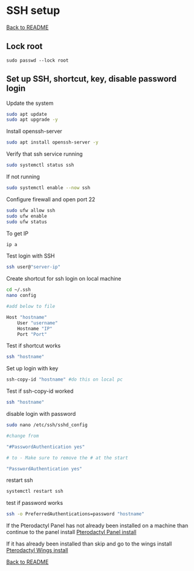 # SSH setup

[Back to README](README.md)

## Lock root

`sudo passwd --lock root`

## Set up SSH, shortcut, key, disable password login

Update the system

```sh
sudo apt update
sudo apt upgrade -y
```

Install openssh-server

```sh
sudo apt install openssh-server -y
```

Verify that ssh service running

```sh
sudo systemctl status ssh
```

If not running

```sh
sudo systemctl enable --now ssh
```

Configure firewall and open port 22

```sh
sudo ufw allow ssh
sudo ufw enable
sudo ufw status
```

To get IP

```sh
ip a
```

Test login with SSH

```sh
ssh user@"server-ip"
```

Create shortcut for ssh login on local machine

```sh
cd ~/.ssh
nano config

#add below to file

Host "hostname"
    User "username"
    Hostname "IP"
    Port "Port"
```

Test if shortcut works

```sh
ssh "hostname"
```

Set up login with key

```sh
ssh-copy-id "hostname" #do this on local pc
```

Test if ssh-copy-id worked

```sh
ssh "hostname"
```

disable login with password

```sh
sudo nano /etc/ssh/sshd_config

#change from

"#PasswordAuthentication yes"

# to - Make sure to remove the # at the start

"PasswordAuthentication yes"
```

restart ssh

```sh
systemctl restart ssh
```

test if password works

```sh
ssh -o PreferredAuthentications=password "hostname"
```

If the Pterodactyl Panel has not already been installed on a machine than continue to the panel install
[Pterodactyl Panel install](2%20-%20Pterodactyl%20Panel%20install.md)

If it has already been installed than skip and go to the wings install
[Pterodactyl Wings install](3%20-%20Pterodactyl%20Wings%20install.md)

[Back to README](README.md)
